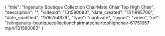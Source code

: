 {
    "title": "Ingenuity Boutique Collection ChairMate Chair Top High Chair",
    "description": "",
    "videoid": "131580083",
    "date_created": "1511895706",
    "date_modified": "1516754979",
    "type": "captivate",
    "layout": "video",
    "url": "\/v\/ingenuity-boutiquecollectionchairmatechairtophighchair-61751057-mp4\/131580083"
}